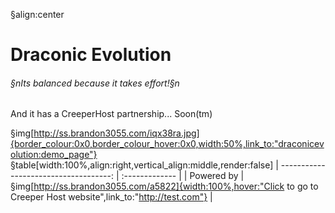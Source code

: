 §align:center
# Draconic Evolution
###### §nIts balanced because it takes effort!§n
And it has a CreeperHost partnership... Soon(tm)

§img[http://ss.brandon3055.com/iqx38ra.jpg]{border_colour:0x0,border_colour_hover:0x0,width:50%,link_to:"draconicevolution:demo_page"} 
§table[width:100%,align:right,vertical_align:middle,render:false]
| ------------------------------------: | :------------- |
| Powered by | §img[http://ss.brandon3055.com/a5822]{width:100%,hover:"Click to go to Creeper Host website",link_to:"http://test.com"} |